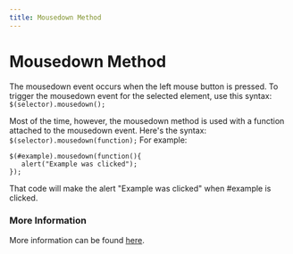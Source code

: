 ```yaml
---
title: Mousedown Method
---
```


# Mousedown Method
The mousedown event occurs when the left mouse button is pressed. 
To trigger the mousedown event for the selected element, use this syntax:
```$(selector).mousedown();```

Most of the time, however, the mousedown method is used with a function attached to the mousedown event.
Here's the syntax:
```$(selector).mousedown(function);```
For example:
```
$(#example).mousedown(function(){
   alert("Example was clicked");
});
```
That code will make the alert "Example was clicked" when #example is clicked.

### More Information
More information can be found [here].

[here]: https://www.w3schools.com/jquery/event_mousedown.asp
